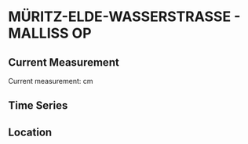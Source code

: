 # MÜRITZ-ELDE-WASSERSTRASSE - MALLISS OP

## Current Measurement

Current measurement: <Value topic="rivers/pegel-online/MEW/MALLISS OP/measurementValue"/> cm

## Time Series

<TimeSeries topic="rivers/pegel-online/MEW/MALLISS OP/measurementValue" period="week" />

## Location

<WorldMap>
  <Marker lat="53.19058525138868" lon="11.345032966677548" labelTopic="rivers/pegel-online/MEW/MALLISS OP" />
</WorldMap>
